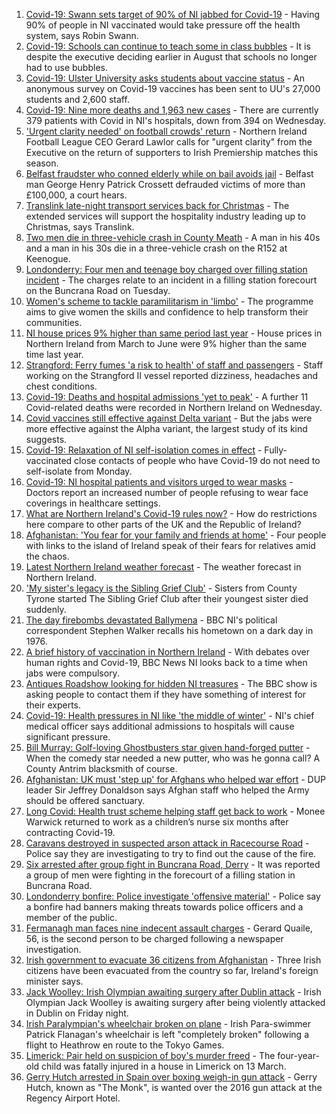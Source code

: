 1. [Covid-19: Swann sets target of 90% of NI jabbed for Covid-19](https://www.bbc.co.uk/news/uk-northern-ireland-58269477) - Having 90% of people in NI vaccinated would take pressure off the health system, says Robin Swann.
2. [Covid-19: Schools can continue to teach some in class bubbles](https://www.bbc.co.uk/news/uk-northern-ireland-58262835) - It is despite the executive deciding earlier in August that schools no longer had to use bubbles.
3. [Covid-19: Ulster University asks students about vaccine status](https://www.bbc.co.uk/news/uk-northern-ireland-58261413) - An anonymous survey on Covid-19 vaccines has been sent to UU's 27,000 students and 2,600 staff.
4. [Covid-19: Nine more deaths and 1,963 new cases](https://www.bbc.co.uk/news/uk-northern-ireland-58272003) - There are currently 379 patients with Covid in NI's hospitals, down from 394 on Wednesday.
5. ['Urgent clarity needed' on football crowds' return](https://www.bbc.co.uk/sport/football/58267160) - Northern Ireland Football League CEO Gerard Lawlor calls for "urgent clarity" from the Executive on the return of supporters to Irish Premiership matches this season.
6. [Belfast fraudster who conned elderly while on bail avoids jail](https://www.bbc.co.uk/news/uk-northern-ireland-58272044) - Belfast man George Henry Patrick Crossett defrauded victims of more than £100,000, a court hears.
7. [Translink late-night transport services back for Christmas](https://www.bbc.co.uk/news/uk-northern-ireland-58267784) - The extended services will support the hospitality industry leading up to Christmas, says Translink.
8. [Two men die in three-vehicle crash in County Meath](https://www.bbc.co.uk/news/world-europe-58272004) - A man in his 40s and a man in his 30s die in a three-vehicle crash on the R152 at Keenogue.
9. [Londonderry: Four men and teenage boy charged over filling station incident](https://www.bbc.co.uk/news/uk-northern-ireland-foyle-west-58267715) - The charges relate to an incident in a filling station forecourt on the Buncrana Road on Tuesday.
10. [Women's scheme to tackle paramilitarism in 'limbo'](https://www.bbc.co.uk/news/uk-northern-ireland-58199884) - The programme aims to give women the skills and confidence to help transform their communities.
11. [NI house prices 9% higher than same period last year](https://www.bbc.co.uk/news/uk-northern-ireland-58256311) - House prices in Northern Ireland from March to June were 9% higher than the same time last year.
12. [Strangford: Ferry fumes 'a risk to health' of staff and passengers](https://www.bbc.co.uk/news/uk-northern-ireland-58257165) - Staff working on the Strangford II vessel reported dizziness, headaches and chest conditions.
13. [Covid-19: Deaths and hospital admissions 'yet to peak'](https://www.bbc.co.uk/news/uk-northern-ireland-58262657) - A further 11 Covid-related deaths were recorded in Northern Ireland on Wednesday.
14. [Covid vaccines still effective against Delta variant](https://www.bbc.co.uk/news/health-58257863) - But the jabs were more effective against the Alpha variant, the largest study of its kind suggests.
15. [Covid-19: Relaxation of NI self-isolation comes in effect](https://www.bbc.co.uk/news/uk-northern-ireland-58205347) - Fully-vaccinated close contacts of people who have Covid-19 do not need to self-isolate from Monday.
16. [Covid-19: NI hospital patients and visitors urged to wear masks](https://www.bbc.co.uk/news/uk-northern-ireland-58222366) - Doctors report an increased number of people refusing to wear face coverings in healthcare settings.
17. [What are Northern Ireland's Covid-19 rules now?](https://www.bbc.co.uk/news/uk-northern-ireland-58175159) - How do restrictions here compare to other parts of the UK and the Republic of Ireland?
18. [Afghanistan: 'You fear for your family and friends at home'](https://www.bbc.co.uk/news/uk-northern-ireland-58241343) - Four people with links to the island of Ireland speak of their fears for relatives amid the chaos.
19. [Latest Northern Ireland weather forecast](https://www.bbc.co.uk/news/uk-northern-ireland-26018439) - The weather forecast in Northern Ireland.
20. ['My sister's legacy is the Sibling Grief Club'](https://www.bbc.co.uk/news/uk-northern-ireland-58175239) - Sisters from County Tyrone started The Sibling Grief Club after their youngest sister died suddenly.
21. [The day firebombs devastated Ballymena](https://www.bbc.co.uk/news/uk-northern-ireland-58171539) - BBC NI's political correspondent Stephen Walker recalls his hometown on a dark day in 1976.
22. [A brief history of vaccination in Northern Ireland](https://www.bbc.co.uk/news/uk-northern-ireland-58086919) - With debates over human rights and Covid-19, BBC News NI looks back to a time when jabs were compulsory.
23. [Antiques Roadshow looking for hidden NI treasures](https://www.bbc.co.uk/news/uk-northern-ireland-58161934) - The BBC show is asking people to contact them if they have something of interest for their experts.
24. [Covid-19: Health pressures in NI like 'the middle of winter'](https://www.bbc.co.uk/news/uk-northern-ireland-58267321) - NI's chief medical officer says additional admissions to hospitals will cause significant pressure.
25. [Bill Murray: Golf-loving Ghostbusters star given hand-forged putter](https://www.bbc.co.uk/news/uk-northern-ireland-58263907) - When the comedy star needed a new putter, who was he gonna call? A County Antrim blacksmith of course.
26. [Afghanistan: UK must 'step up' for Afghans who helped war effort](https://www.bbc.co.uk/news/uk-northern-ireland-58258473) - DUP leader Sir Jeffrey Donaldson says Afghan staff who helped the Army should be offered sanctuary.
27. [Long Covid: Health trust scheme helping staff get back to work](https://www.bbc.co.uk/news/uk-northern-ireland-58245536) - Monee Warwick returned to work as a children’s nurse six months after contracting Covid-19.
28. [Caravans destroyed in suspected arson attack in Racecourse Road](https://www.bbc.co.uk/news/uk-northern-ireland-foyle-west-58262052) - Police say they are investigating to try to find out the cause of the fire.
29. [Six arrested after group fight in Buncrana Road, Derry](https://www.bbc.co.uk/news/uk-northern-ireland-foyle-west-58249077) - It was reported a group of men were fighting in the forecourt of a filling station in Buncrana Road.
30. [Londonderry bonfire: Police investigate 'offensive material'](https://www.bbc.co.uk/news/uk-northern-ireland-foyle-west-58228130) - Police say a bonfire had banners making threats towards police officers and a member of the public.
31. [Fermanagh man faces nine indecent assault charges](https://www.bbc.co.uk/news/uk-northern-ireland-58229670) - Gerard Quaile, 56, is the second person to be charged following a newspaper investigation.
32. [Irish government to evacuate 36 citizens from Afghanistan](https://www.bbc.co.uk/news/world-europe-58269484) - Three Irish citizens have been evacuated from the country so far, Ireland's foreign minister says.
33. [Jack Woolley: Irish Olympian awaiting surgery after Dublin attack](https://www.bbc.co.uk/sport/taekwondo/58216169) - Irish Olympian Jack Woolley is awaiting surgery after being violently attacked in Dublin on Friday night.
34. [Irish Paralympian's wheelchair broken on plane](https://www.bbc.co.uk/sport/disability-sport/58214675) - Irish Para-swimmer Patrick Flanagan's wheelchair is left "completely broken" following a flight to Heathrow en route to the Tokyo Games.
35. [Limerick: Pair held on suspicion of boy's murder freed](https://www.bbc.co.uk/news/world-europe-58205640) - The four-year-old child was fatally injured in a house in Limerick on 13 March.
36. [Gerry Hutch arrested in Spain over boxing weigh-in gun attack](https://www.bbc.co.uk/news/world-europe-58195768) - Gerry Hutch, known as "The Monk", is wanted over the 2016 gun attack at the Regency Airport Hotel.
